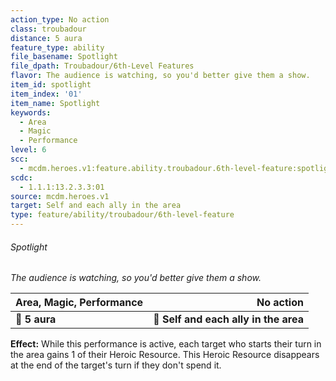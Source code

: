 ```yaml
---
action_type: No action
class: troubadour
distance: 5 aura
feature_type: ability
file_basename: Spotlight
file_dpath: Troubadour/6th-Level Features
flavor: The audience is watching, so you'd better give them a show.
item_id: spotlight
item_index: '01'
item_name: Spotlight
keywords:
  - Area
  - Magic
  - Performance
level: 6
scc:
  - mcdm.heroes.v1:feature.ability.troubadour.6th-level-feature:spotlight
scdc:
  - 1.1.1:13.2.3.3:01
source: mcdm.heroes.v1
target: Self and each ally in the area
type: feature/ability/troubadour/6th-level-feature
---
```


###### Spotlight

*The audience is watching, so you'd better give them a show.*

| **Area, Magic, Performance** |                         **No action** |
| ---------------------------- | ------------------------------------: |
| **📏 5 aura**                | **🎯 Self and each ally in the area** |

**Effect:** While this performance is active, each target who starts their turn in the area gains 1 of their Heroic Resource. This Heroic Resource disappears at the end of the target's turn if they don't spend it.
